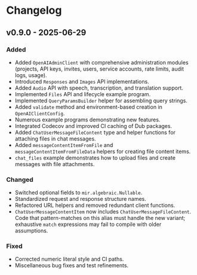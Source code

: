 # Changelog
## v0.9.0 - 2025-06-29
### Added
- Added `OpenAIAdminClient` with comprehensive administration modules (projects, API keys, invites, users, service accounts, rate limits, audit logs, usage).
- Introduced `Responses` and `Images` API implementations.
- Added `Audio` API with speech, transcription, and translation support.
- Implemented `Files` API and lifecycle example program.
- Implemented `QueryParamsBuilder` helper for assembling query strings.
- Added `validate` method and environment-based creation in `OpenAIClientConfig`.
- Numerous example programs demonstrating new features.
- Integrated Codecov and improved CI caching of Dub packages.
- Added `ChatUserMessageFileContent` type and helper functions for attaching files in chat messages.
- Added `messageContentItemFromFile` and `messageContentItemFromFileData` helpers for creating file content items.
- `chat_files` example demonstrates how to upload files and create messages with file attachments.

### Changed
- Switched optional fields to `mir.algebraic.Nullable`.
- Standardized request and response structure names.
- Refactored URL helpers and removed redundant client functions.
- `ChatUserMessageContentItem` now includes `ChatUserMessageFileContent`. Code that pattern-matches on this alias must handle the new variant; exhaustive `match` expressions may fail to compile with older assumptions.

### Fixed
- Corrected numeric literal style and CI paths.
- Miscellaneous bug fixes and test refinements.

